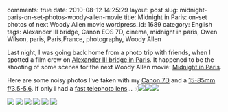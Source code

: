 comments: true
date: 2010-08-12 14:25:29
layout: post
slug: midnight-paris-on-set-photos-woody-allen-movie
title: Midnight in Paris: on-set photos of next Woody Allen movie
wordpress_id: 1689
category: English
tags: Alexander III bridge, Canon EOS 7D, cinema, midnight in paris, Owen Wilson, paris, Paris,France, photography, Woody Allen

Last night, I was going back home from a photo trip with friends, when I spotted a film crew on [Alexander III bridge in Paris](http://en.wikipedia.org/wiki/Pont_Alexandre_III). It happened to be the shooting of some scenes for the next Woody Allen movie: [Midnight in Paris](http://www.imdb.com/title/tt1605783/).

Here are some noisy photos I've taken with my [Canon 7D](http://www.amazon.com/gp/product/B002NEGTTW/ref=as_li_tf_tl?ie=UTF8&tag=kevideld-20&linkCode=as2&camp=217145&creative=399381&creativeASIN=B002NEGTTW) and a [15-85mm f/3.5-5.6](http://www.amazon.com/gp/product/B002NEGTTM/ref=as_li_tf_tl?ie=UTF8&tag=kevideld-20&linkCode=as2&camp=217145&creative=399373&creativeASIN=B002NEGTTM). If only I had a [fast telephoto lens](http://www.amazon.com/gp/product/B0000ALKBU/ref=as_li_tf_tl?ie=UTF8&tag=kevideld-20&linkCode=as2&camp=217145&creative=399373&creativeASIN=B0000ALKBU)... :(![](http://www.assoc-amazon.com/e/ir?t=kevideld-20&l=as2&o=1&a=B002NEGTTW&camp=217145&creative=399381)![](http://www.assoc-amazon.com/e/ir?t=kevideld-20&l=as2&o=1&a=B002NEGTTM&camp=217145&creative=399373)![](http://www.assoc-amazon.com/e/ir?t=kevideld-20&l=as2&o=1&a=B0000ALKBU&camp=217145&creative=399373)

[![](http://kevin.deldycke.com/wp-content/uploads/2010/08/midnight-in-paris-owen-wilson-205x300.jpg)](http://kevin.deldycke.com/wp-content/uploads/2010/08/midnight-in-paris-owen-wilson.jpg)
[![](http://kevin.deldycke.com/wp-content/uploads/2010/08/midnight-in-paris-woody-allen-178x300.jpg)](http://kevin.deldycke.com/wp-content/uploads/2010/08/midnight-in-paris-woody-allen.jpg)
[![](http://kevin.deldycke.com/wp-content/uploads/2010/08/midnight-in-paris-set-001-300x200.jpg)](http://kevin.deldycke.com/wp-content/uploads/2010/08/midnight-in-paris-set-001.jpg)
[![](http://kevin.deldycke.com/wp-content/uploads/2010/08/midnight-in-paris-set-002-300x200.jpg)](http://kevin.deldycke.com/wp-content/uploads/2010/08/midnight-in-paris-set-002.jpg)
[![](http://kevin.deldycke.com/wp-content/uploads/2010/08/midnight-in-paris-set-003-300x200.jpg)](http://kevin.deldycke.com/wp-content/uploads/2010/08/midnight-in-paris-set-003.jpg)
[![](http://kevin.deldycke.com/wp-content/uploads/2010/08/midnight-in-paris-set-004-200x300.jpg)](http://kevin.deldycke.com/wp-content/uploads/2010/08/midnight-in-paris-set-004.jpg)

